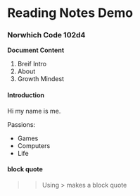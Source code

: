 # Reading Notes Demo

### Norwhich Code 102d4

**Document Content**

1. Breif Intro
2. About
3. Growth Mindest

#### Introduction

Hi my name is me.  

Passions:  

- Games
- Computers
- Life

#### block quote

>> Using > makes a block quote
